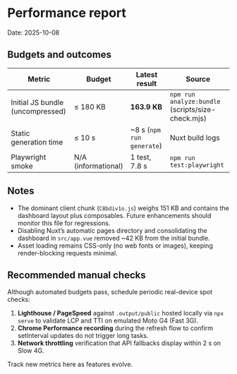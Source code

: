 # Performance report

Date: 2025-10-08

## Budgets and outcomes

| Metric                           | Budget              | Latest result             | Source                                            |
| -------------------------------- | ------------------- | ------------------------- | ------------------------------------------------- |
| Initial JS bundle (uncompressed) | ≤ 180 KB            | **163.9 KB**              | `npm run analyze:bundle` (scripts/size-check.mjs) |
| Static generation time           | ≤ 10 s              | ~8 s (`npm run generate`) | Nuxt build logs                                   |
| Playwright smoke                 | N/A (informational) | 1 test, 7.8 s             | `npm run test:playwright`                         |

## Notes

- The dominant client chunk (`C8bdiv1o.js`) weighs 151 KB and contains the dashboard layout plus composables. Future enhancements should monitor this file for regressions.
- Disabling Nuxt’s automatic pages directory and consolidating the dashboard in `src/app.vue` removed ~42 KB from the initial bundle.
- Asset loading remains CSS-only (no web fonts or images), keeping render-blocking requests minimal.

## Recommended manual checks

Although automated budgets pass, schedule periodic real-device spot checks:

1. **Lighthouse / PageSpeed** against `.output/public` hosted locally via `npx serve` to validate LCP and TTI on emulated Moto G4 (Fast 3G).
2. **Chrome Performance recording** during the refresh flow to confirm setInterval updates do not trigger long tasks.
3. **Network throttling** verification that API fallbacks display within 2 s on Slow 4G.

Track new metrics here as features evolve.
